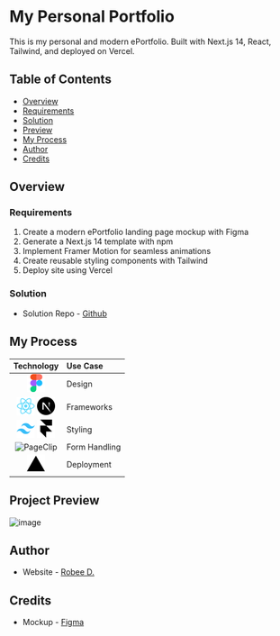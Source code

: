 # My Personal Portfolio

This is my personal and modern ePortfolio. Built with Next.js 14, React, Tailwind, and deployed on Vercel.

## Table of Contents
- [Overview](#overview)
- [Requirements](#requirements)
- [Solution](#solution)
- [Preview](#project-preview)
- [My Process](#my-process)
- [Author](#author)
- [Credits](#credits)

## Overview

### Requirements
1. Create a modern ePortfolio landing page mockup with Figma
2. Generate a Next.js 14 template with npm
3. Implement Framer Motion for seamless animations
4. Create reusable styling components with Tailwind
5. Deploy site using Vercel

### Solution
- Solution Repo - [Github](https://github.com/robeeds/robeeds.tech)

## My Process

| Technology | Use Case |
| :---: | :--- |
| <img src="https://github.com/devicons/devicon/blob/master/icons/figma/figma-original.svg" alt="Figma" height="32" width="32"/> | Design |
| <img src="https://github.com/devicons/devicon/blob/master/icons/react/react-original.svg" alt="React" height="32" width="32"/> <img src="https://github.com/devicons/devicon/blob/master/icons/nextjs/nextjs-original.svg" alt="Next.js" height="32" width="32" /> | Frameworks |
| <img src="https://github.com/devicons/devicon/blob/master/icons/tailwindcss/tailwindcss-original.svg" alt="Tailwind" height="32" width="32"/> <img src="https://github.com/devicons/devicon/blob/master/icons/framermotion/framermotion-original.svg" alt="Framer" height="32" width="32"/> | Styling |
| <img src="https://d2qlddhczasafd.cloudfront.net/img/mark-gradient-hero.png" alt="PageClip" width="32"/> | Form Handling |
| <img src="https://github.com/devicons/devicon/blob/master/icons/vercel/vercel-original.svg" alt="Vercel" height="32" width="32"/> | Deployment |

## Project Preview

<img width="1512" alt="image" src="https://github.com/user-attachments/assets/acbae8f9-3823-4ded-ae21-38328fae060a">


## Author

- Website - [Robee D.](https://www.robeeds.dev)

## Credits

- Mockup - [Figma](https://www.figma.com/file/kQ6Ngmxl7aHNKpVo6RV26O/portfolio_modern_app?type=design&node-id=0%3A1&mode=design&t=EUVMQuAhQUEh5wPm-1)
